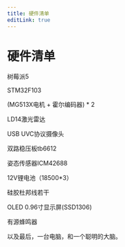 ```yaml
---
title: 硬件清单
editLink: true
---
```


# 硬件清单

树莓派5

STM32F103

(MG513X电机 + 霍尔编码器) * 2

LD14激光雷达

USB UVC协议摄像头

双路稳压板tb6612

姿态传感器ICM42688

12V锂电池（18500*3）

硅胶杜邦线若干

OLED 0.96寸显示屏(SSD1306)

有源蜂鸣器

以及最后，一台电脑，和一个聪明的大脑。
